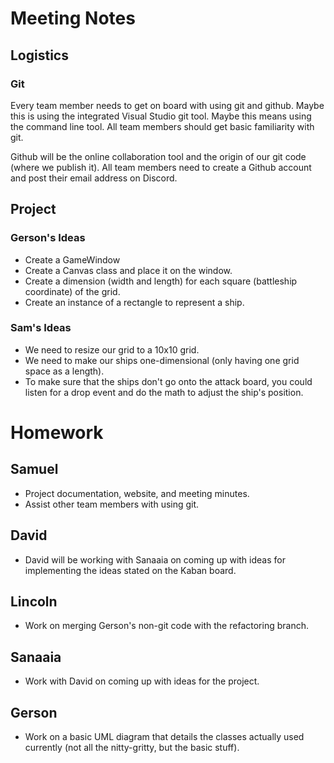 # Meeting Notes

## Logistics

### Git

Every team member needs to get on board with using git and github. Maybe this is using the integrated Visual Studio git tool. Maybe this means using the command line tool. All team members should get basic familiarity with git.

Github will be the online collaboration tool and the origin of our git code (where we publish it). All team members need to create a Github account and post their email address on Discord.

## Project

### Gerson's Ideas

- Create a GameWindow
- Create a Canvas class and place it on the window.
- Create a dimension (width and length) for each square (battleship coordinate) of the grid.
- Create an instance of a rectangle to represent a ship.

### Sam's Ideas

- We need to resize our grid to a 10x10 grid.
- We need to make our ships one-dimensional (only having one grid space as a length).
- To make sure that the ships don't go onto the attack board, you could listen for a drop event and do the math to adjust the ship's position.

# Homework

## Samuel
- Project documentation, website, and meeting minutes.
- Assist other team members with using git.

## David
- David will be working with Sanaaia on coming up with ideas for implementing the ideas stated on the Kaban board.

## Lincoln
- Work on merging Gerson's non-git code with the refactoring branch.

## Sanaaia
- Work with David on coming up with ideas for the project.

## Gerson
- Work on a basic UML diagram that details the classes actually used currently (not all the nitty-gritty, but the basic stuff).